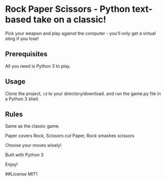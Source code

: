 # Rock Paper Scissors - Python text-based take on a classic!

Pick your weapon and play against the computer - you'll only get a virtual sting if you lose!

## Prerequisites

All you need is Python 3 to play.

## Usage
Clone the project, <code>cd</code> to your directory/download. and run the game.py file in a Python 3 shell.

## Rules
Same as the classic game.

Paper covers Rock, Scissors cut Paper, Rock smashes scissors

Choose your moves wisely!

Built with Python 3

Enjoy!

##License
MIT1
